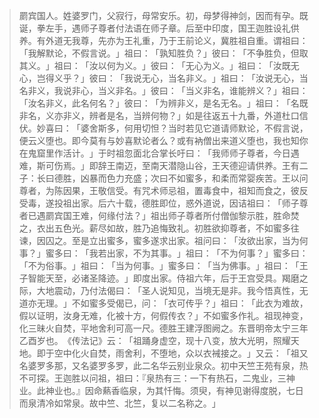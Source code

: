 
> 罽宾国人。姓婆罗门，父寂行，母常安乐。初，母梦得神剑，因而有孕。既诞，拳左手，遇师子尊者付法语在师子章。后至中印度，国王迦胜设礼供养。有外道无我尊，先亦为王礼重，乃于王前论义，冀胜祖自重。谓祖曰：​「我解默论，不假言说。​」祖曰：​「孰知胜负？​」彼曰：​「不争胜负，但取其义。​」祖曰：​「汝以何为义。​」彼曰：​「无心为义。​」祖曰：​「汝既无心，岂得义乎？​」彼曰：​「我说无心，当名非义。​」祖曰：​「汝说无心，当名非义，我说非心，当义非名。​」彼曰：​「当义非名，谁能辨义？​」祖曰：​「汝名非义，此名何名？​」彼曰：​「为辨非义，是名无名。​」祖曰：​「名既非名，义亦非义，辨者是名，当辨何物？​」如是往返五十九番，外道杜口信伏。妙喜曰：​「婆舍斯多，何用切怛？当时若见它道请师默论，不假言说，便云义堕也。即今莫有与妙喜默论者么？或有衲僧出来道义堕也，我也知你在鬼窟里作活计。​」于时祖忽面北合掌长吁曰：​「我师师子尊者，今日遇难，斯可伤焉。​」即辞王南迈，至南天潜隐山谷，王天德迎请供养。王有二子：长曰德胜，凶暴而色力充盛；次曰不如蜜多，和柔而常婴疾苦。王以问尊者，为陈因果，王敬信受。有咒术师忌祖，置毒食中，祖知而食之，彼反受毒，遂投祖出家。后六十载，德胜即位，惑外道说，因诘祖曰：​「师子尊者已遇罽宾国王难，何缘付法？​」祖出师子尊者所付僧伽黎示胜，胜命焚之，衣出五色光。薪尽如故，胜乃追悔致礼。初胜欲抑尊者，不如蜜多往谏，因囚之。至是立出蜜多，蜜多遂求出家。祖问曰：​「汝欲出家，当为何事？​」蜜多曰：​「我若出家，不为其事。​」祖曰：​「不为何事？​」蜜多曰：​「不为俗事。​」祖曰：​「当为何事。​」蜜多曰：​「当为佛事。​」祖曰：​「王子智能天至，必诸圣降迹。​」即度出家。侍祖六年，后于王宫受具。羯磨之际，大地震动，乃付法偈曰：​「圣人说知见，当境无是非。我今悟真性，无道亦无理。​」不如蜜多受偈已，问：​「衣可传乎？​」祖曰：​「此衣为难故，假以证明，汝身无难，化被十方，何假传衣？​」不如蜜多作礼。祖现神变，化三昧火自焚，平地舍利可高一尺。德胜王建浮图阙之。东晋明帝太宁三年乙酉岁也。​《传法记》云：​「祖踊身虚空，现十八变，放大光明，照耀天地。即于空中化火自焚，雨舍利，不堕地，众以衣裓接之。​」又云：​「祖又名婆罗多那，又名婆罗多罗，此二名华云别业泉众。初中天竺王苑有泉，热不可探。王迦胜以问祖，祖曰：『泉热有三：一下有热石，二鬼业，三神业。此神业也。』因命爇香临泉，为其忏悔。须臾，有神见谢得度脱，七日而泉清冷如常泉。故中竺、北竺，复以二名称之。​」
